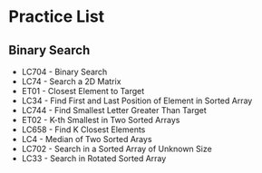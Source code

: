 # Practice List

## Binary Search
* LC704 - Binary Search
* LC74 - Search a 2D Matrix
* ET01 - Closest Element to Target
* LC34 - Find First and Last Position of Element in Sorted Array
* LC744 - Find Smallest Letter Greater Than Target
* ET02 - K-th Smallest in Two Sorted Arrays
* LC658 - Find K Closest Elements
* LC4 - Median of Two Sorted Arays
* LC702 - Search in a Sorted Array of Unknown Size
* LC33 - Search in Rotated Sorted Array  



